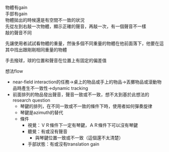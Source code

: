 物體有gain  
手部有gain  
物體拋出的時候還是有空間不一致的狀況  
先從左到右敲一次物體，顯示正確的聲音，再敲一次，有一個聲音不一樣  
敲的聲音不同

先讓使用者試試看物體的重量，然後多個不同重量的物體在他前面落下，他要在這其中找出跟剛剛相同重量的物體

手去撥球，球的位置和聲音在位置上有固定的偏差值

想法flow
- near-field interaction的任務->桌上的物品或手上的物品->丟擲物品或滾動物品時產生不一致性->dynamic tracking
- 前面排列的物品發出聲音，聲音一致或不一致，想不太到基於此想法的research question
	- 琴鍵的排列，在不同一致或不一致的條件下時，使用者如何彈奏旋律
	- 琴鍵是azimuth的替代
	- 條件
		- 視覺：ＶＲ條件下一定有琴鍵，ＡＲ條件下可以沒有琴鍵
		- 聽覺：有或沒有聲音
			- 與琴鍵位置一致或不一致（這個還不太清楚）
		- 手部狀態：有或沒有translation gain